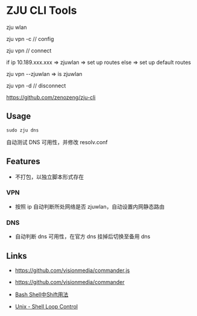 # ZJU CLI Tools

zju wlan

zju vpn -c // config

zju vpn // connect

if ip 10.189.xxx.xxx => zjuwlan => set up routes
else => set up default routes

zju vpn --zjuwlan => is zjuwlan

zju vpn -d // disconnect

https://github.com/zenozeng/zju-cli

## Usage

```
sudo zju dns
```
自动测试 DNS 可用性，并修改 resolv.conf

## Features

- 不打包，以独立脚本形式存在

### VPN

- 按照 ip 自动判断所处网络是否 zjuwlan，自动设置内网静态路由

### DNS

- 自动判断 dns 可用性，在官方 dns 挂掉后切换至备用 dns

## Links

- https://github.com/visionmedia/commander.js

- https://github.com/visionmedia/commander

- [Bash Shell中Shift用法](http://www.chengyongxu.com/blog/bash-shell%E4%B8%ADshift%E7%94%A8%E6%B3%95/)

- [Unix - Shell Loop Control](http://www.tutorialspoint.com/unix/unix-loop-control.htm)
